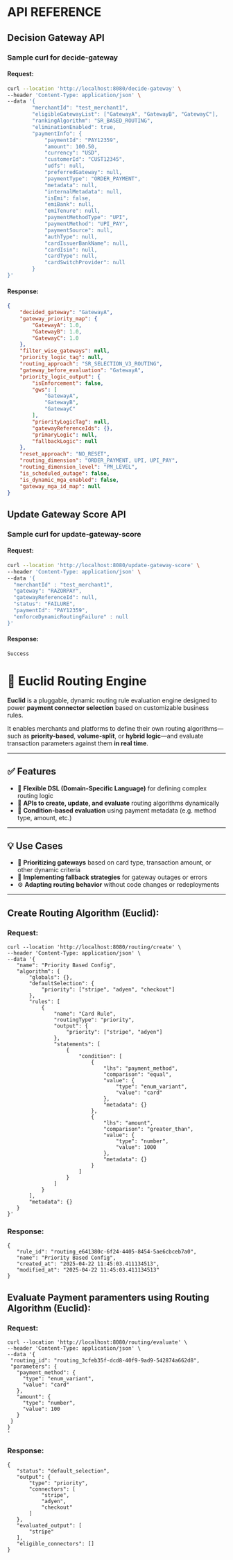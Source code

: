 # API REFERENCE

## Decision Gateway API

### Sample curl for decide-gateway

#### Request:
```bash
curl --location 'http://localhost:8080/decide-gateway' \
--header 'Content-Type: application/json' \
--data '{           
        "merchantId": "test_merchant1",
        "eligibleGatewayList": ["GatewayA", "GatewayB", "GatewayC"],
        "rankingAlgorithm": "SR_BASED_ROUTING",
        "eliminationEnabled": true,
        "paymentInfo": {
            "paymentId": "PAY12359",
            "amount": 100.50,
            "currency": "USD",
            "customerId": "CUST12345",
            "udfs": null,
            "preferredGateway": null,
            "paymentType": "ORDER_PAYMENT",
            "metadata": null,
            "internalMetadata": null,
            "isEmi": false,
            "emiBank": null,
            "emiTenure": null,
            "paymentMethodType": "UPI",
            "paymentMethod": "UPI_PAY",
            "paymentSource": null,
            "authType": null,
            "cardIssuerBankName": null,
            "cardIsin": null,
            "cardType": null,
            "cardSwitchProvider": null
        }
}'
```

#### Response:
```json
{
    "decided_gateway": "GatewayA",
    "gateway_priority_map": {
        "GatewayA": 1.0,
        "GatewayB": 1.0,
        "GatewayC": 1.0
    },
    "filter_wise_gateways": null,
    "priority_logic_tag": null,
    "routing_approach": "SR_SELECTION_V3_ROUTING",
    "gateway_before_evaluation": "GatewayA",
    "priority_logic_output": {
        "isEnforcement": false,
        "gws": [
            "GatewayA",
            "GatewayB",
            "GatewayC"
        ],
        "priorityLogicTag": null,
        "gatewayReferenceIds": {},
        "primaryLogic": null,
        "fallbackLogic": null
    },
    "reset_approach": "NO_RESET",
    "routing_dimension": "ORDER_PAYMENT, UPI, UPI_PAY",
    "routing_dimension_level": "PM_LEVEL",
    "is_scheduled_outage": false,
    "is_dynamic_mga_enabled": false,
    "gateway_mga_id_map": null
}
```

## Update Gateway Score API

### Sample curl for update-gateway-score

#### Request:
```bash
curl --location 'http://localhost:8080/update-gateway-score' \
--header 'Content-Type: application/json' \
--data '{
  "merchantId" : "test_merchant1",
  "gateway": "RAZORPAY",
  "gatewayReferenceId": null,
  "status": "FAILURE",
  "paymentId": "PAY12359",
  "enforceDynamicRoutingFailure" : null
}'
```

#### Response:
```
Success
```

# 🚦 Euclid Routing Engine

**Euclid** is a pluggable, dynamic routing rule evaluation engine designed to power **payment connector selection** based on customizable business rules.

It enables merchants and platforms to define their own routing algorithms—such as **priority-based**, **volume-split**, or **hybrid logic**—and evaluate transaction parameters against them **in real time**.

---

## ✅ Features

- 🔧 **Flexible DSL (Domain-Specific Language)** for defining complex routing logic  
- 📡 **APIs to create, update, and evaluate** routing algorithms dynamically  
- 🧠 **Condition-based evaluation** using payment metadata (e.g. method type, amount, etc.)

---

## 💡 Use Cases

- 🎯 **Prioritizing gateways** based on card type, transaction amount, or other dynamic criteria  
- 🔁 **Implementing fallback strategies** for gateway outages or errors  
- ⚙️ **Adapting routing behavior** without code changes or redeployments

---

## Create Routing Algorithm (Euclid):
### Request:
```
curl --location 'http://localhost:8080/routing/create' \
--header 'Content-Type: application/json' \
--data '{
   "name": "Priority Based Config",
   "algorithm": {
       "globals": {},
       "defaultSelection": {
           "priority": ["stripe", "adyen", "checkout"]
       },
       "rules": [
           {
               "name": "Card Rule",
               "routingType": "priority",
               "output": {
                   "priority": ["stripe", "adyen"]
               },
               "statements": [
                   {
                       "condition": [
                           {
                               "lhs": "payment_method",
                               "comparison": "equal",
                               "value": {
                                   "type": "enum_variant",
                                   "value": "card"
                               },
                               "metadata": {}
                           },
                           {
                               "lhs": "amount",
                               "comparison": "greater_than",
                               "value": {
                                   "type": "number",
                                   "value": 1000
                               },
                               "metadata": {}
                           }
                       ]
                   }
               ]
           }
       ],
       "metadata": {}
   }
}'
```

### Response:
```
{
   "rule_id": "routing_e641380c-6f24-4405-8454-5ae6cbceb7a0",
   "name": "Priority Based Config",
   "created_at": "2025-04-22 11:45:03.411134513",
   "modified_at": "2025-04-22 11:45:03.411134513"
}
```

## Evaluate Payment paramenters using Routing Algorithm (Euclid):
### Request:
```
curl --location 'http://localhost:8080/routing/evaluate' \
--header 'Content-Type: application/json' \
--data '{
 "routing_id": "routing_3cfeb35f-dcd8-40f9-9ad9-542874a662d8",
 "parameters": {
   "payment_method": {
     "type": "enum_variant",
     "value": "card"
   },
   "amount": {
     "type": "number",
     "value": 100
   }
 }
}
'
```


### Response:
```
{
   "status": "default_selection",
   "output": {
       "type": "priority",
       "connectors": [
           "stripe",
           "adyen",
           "checkout"
       ]
   },
   "evaluated_output": [
       "stripe"
   ],
   "eligible_connectors": []
}
```
